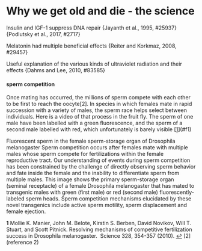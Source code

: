 # Why we get old and die - the science

Insulin and IGF-1 suppress DNA repair {Jayanth et al., 1995, #25937}{Podlutsky et al., 2017, #2717}

Melatonin had multiple beneficial effects {Reiter and Korkmaz, 2008, #29457}

Useful explanation of the various kinds of ultraviolet radiation and their effects {Dahms and Lee, 2010, #83585}
#### sperm competition
Once mating has occurred, the millions of sperm compete with each other to be first to reach the oocyte[2]. In species in which females mate in rapid succession with a variety of males, the sperm race helps select between individuals. Here is a video of that process in the fruit fly. The sperm of one male have been labelled with a green fluorescence, and the sperm of a second male labelled with red, which unfortunately is barely visible <a id="a1">[[1]](#f1)</a>


Fluorescent sperm in the female sperm-storage organ of Drosophila melanogaster
Sperm competition occurs after females mate with multiple males whose sperm compete for fertilizations within the female reproductive tract. Our understanding of events during sperm competition has been constrained by the challenge of directly observing sperm behavior and fate inside the female and the inability to differentiate sperm from multiple males. This image shows the primary sperm-storage organ (seminal receptacle) of a female Drosophila melanogaster that has mated to transgenic males with green (first male) or red (second male) fluorescently-labeled sperm heads. Sperm competition mechanisms elucidated by these novel transgenics include active sperm motility, sperm displacement and female ejection.

[1]: http://henry.olders.ca
<b id="f1">1</b> Mollie K. Manier, John M. Belote, Kirstin S. Berben, David Novikov, Will T. Stuart, and Scott Pitnick. Resolving mechanisms of competitive fertilization success in Drosophila melanogaster.  Science 328, 354-357 (2010). [↩](#a1)
[2](reference 2)
